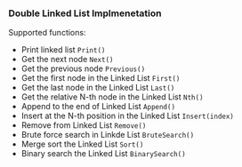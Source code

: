 ### Double Linked List Implmenetation
Supported functions:
- Print linked list `Print()`
- Get the next node `Next()`
- Get the previous node `Previous()`
- Get the first node in the Linked List `First()`
- Get the last node in the Linked List `Last()`
- Get the relative N-th node in the Linked List `Nth()`
- Append to the end of Linked List `Append()`
- Insert at the N-th position in the Linked List `Insert(index)`
- Remove from Linked List `Remove()`
- Brute force search in Linkde List `BruteSearch()`
- Merge sort the Linked List `Sort()`
- Binary search the Linked List `BinarySearch()`
